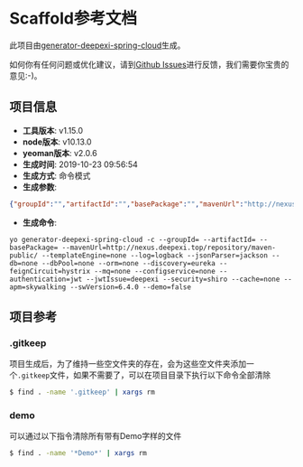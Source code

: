 # Scaffold参考文档

此项目由[generator-deepexi-spring-cloud](https://github.com/deepexi/generator-deepexi-spring-cloud)生成。

如何你有任何问题或优化建议，请到[Github Issues](https://github.com/deepexi/generator-deepexi-spring-cloud/issues)进行反馈，我们需要你宝贵的意见:-)。

## 项目信息

- **工具版本**: v1.15.0
- **node版本**: v10.13.0
- **yeoman版本**: v2.0.6
- **生成时间**: 2019-10-23 09:56:54
- **生成方式**: 命令模式
- **生成参数**: 
```json
{"groupId":"","artifactId":"","basePackage":"","mavenUrl":"http://nexus.deepexi.top/repository/maven-public/","templateEngine":"none","log":"logback","jsonParser":"jackson","db":"none","dbPool":"none","orm":"none","discovery":"eureka","feignCircuit":"hystrix","mq":"none","configservice":"none","authentication":"jwt","jwtIssue":"deepexi","security":"shiro","cache":"none","apm":"skywalking","swVersion":"6.4.0","demo":false,"mode":"command","cli":"yo generator-deepexi-spring-cloud -c --groupId= --artifactId= --basePackage= --mavenUrl=http://nexus.deepexi.top/repository/maven-public/ --templateEngine=none --log=logback --jsonParser=jackson --db=none --dbPool=none --orm=none --discovery=eureka --feignCircuit=hystrix --mq=none --configservice=none --authentication=jwt --jwtIssue=deepexi --security=shiro --cache=none --apm=skywalking --swVersion=6.4.0 --demo=false","version":"1.15.0","basePath":"","conditions":{"jackson":true,"jwt":true,"shiro":true,"skywalking":true},"openfeign":true}
```
- **生成命令**: 
```text
yo generator-deepexi-spring-cloud -c --groupId= --artifactId= --basePackage= --mavenUrl=http://nexus.deepexi.top/repository/maven-public/ --templateEngine=none --log=logback --jsonParser=jackson --db=none --dbPool=none --orm=none --discovery=eureka --feignCircuit=hystrix --mq=none --configservice=none --authentication=jwt --jwtIssue=deepexi --security=shiro --cache=none --apm=skywalking --swVersion=6.4.0 --demo=false
```

## 项目参考

### .gitkeep

项目生成后，为了维持一些空文件夹的存在，会为这些空文件夹添加一个`.gitkeep`文件，如果不需要了，可以在项目目录下执行以下命令全部清除

```bash
$ find . -name '.gitkeep' | xargs rm
```

### demo

可以通过以下指令清除所有带有Demo字样的文件

```bash
$ find . -name '*Demo*' | xargs rm
```
